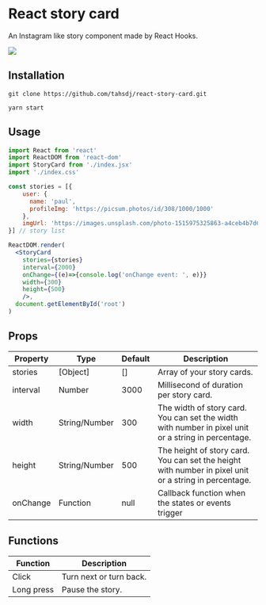 # React story card

An Instagram like story component made by React Hooks. 

![](https://i.imgur.com/adzm3j1.png)


## Installation

```
git clone https://github.com/tahsdj/react-story-card.git
```
```
yarn start
```

## Usage

```jsx
import React from 'react'
import ReactDOM from 'react-dom'
import StoryCard from './index.jsx'
import './index.css'

const stories = [{
    user: {
      name: 'paul',
      profileImg: 'https://picsum.photos/id/308/1000/1000'
    },
    imgUrl: 'https://images.unsplash.com/photo-1515975325863-a4ceb4b7d6c0?ixlib=rb-1.2.1&ixid=eyJhcHBfaWQiOjEyMDd9&auto=format&fit=crop&w=925&q=80'
}] // story list

ReactDOM.render(
  <StoryCard 
    stories={stories}
    interval={2000}
    onChange={(e)=>{console.log('onChange event: ', e)}}
    width={300}
    height={500}
    />,
  document.getElementById('root')
)
```

## Props



| Property | Type | Default | Description|
| -------- | -------- | -------- | ------- |
| stories     | [Object]     | []     | Array of your story cards.|
|interval| Number | 3000 | Millisecond of duration per story card.|
| width | String/Number | 300 | The width of story card. You can set the width with number in pixel unit or a string in percentage.|
| height | String/Number | 500 | The height of story card. You can set the height with number in pixel unit or a string in percentage.|
| onChange     | Function    | null     | Callback function when the states or events trigger|

## Functions

|  Function | Description |
| -------- | -------- |
| Click    | Turn next or turn back.  |
| Long press | Pause the story. |

